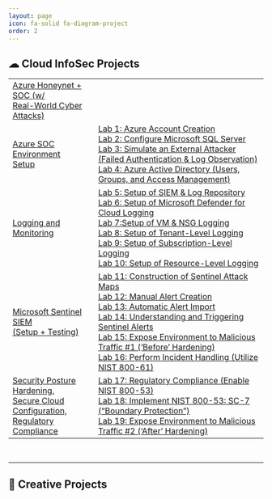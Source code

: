 ```yaml
---
layout: page
icon: fa-solid fa-diagram-project
order: 2
---
```


## ☁ **Cloud InfoSec Projects**
<table class="table-name">
  <tr>
    <td>
      <a href="https://google.com">Azure Honeynet + SOC (w/ <br>Real-World Cyber Attacks)</a>
    </td>
    <td></td>
  </tr>
  <tr>
    <td>
      <a href="https://google.com">Azure SOC Environment <br> Setup</a>
    </td>
    <td> 
      <a href="https://google.com">Lab 1: Azure Account Creation</a><br>
      <a href="https://google.com">Lab 2: Configure Microsoft SQL Server</a><br>
      <a href="https://google.com">Lab 3: Simulate an External Attacker (Failed Authentication & Log Observation)</a><br>
      <a href="https://google.com">Lab 4: Azure Active Directory (Users, Groups, and Access Management)</a>
    </td>
  </tr>
  <tr>
    <td>
      <a href="https://google.com">Logging and Monitoring</a>
    </td>
    <td> 
      <a href="https://google.com">Lab 5: Setup of SIEM & Log Repository</a><br>
      <a href="https://google.com">Lab 6: Setup of Microsoft Defender for Cloud Logging</a><br>
      <a href="https://google.com">Lab 7:Setup of VM & NSG Logging </a><br>
      <a href="https://google.com">Lab 8: Setup of Tenant-Level Logging</a><br>
      <a href="https://google.com">Lab 9: Setup of Subscription-Level Logging</a><br>
      <a href="https://google.com">Lab 10: Setup of Resource-Level Logging</a>
    </td>
  </tr>
  <tr>
    <td>
      <a href="https://google.com">Microsoft Sentinel SIEM <br>(Setup + Testing)</a>
    </td>
    <td> 
      <a href="https://google.com">Lab 11: Construction of Sentinel Attack Maps</a><br>
      <a href="https://google.com">Lab 12: Manual Alert Creation</a><br>
      <a href="https://google.com">Lab 13: Automatic Alert Import</a><br>
      <a href="https://google.com">Lab 14: Understanding and Triggering Sentinel Alerts</a><br>
      <a href="https://google.com">Lab 15: Expose Environment to Malicious Traffic #1 (‘Before’ Hardening)</a><br>
      <a href="https://google.com">Lab 16: Perform Incident Handling (Utilize NIST 800-61)</a>
    </td>
  </tr>
  <tr>
    <td>
      <a href="https://google.com">Security Posture Hardening, <br>Secure Cloud Configuration, <br>Regulatory Compliance</a>
    </td>
    <td> 
      <a href="https://google.com">Lab 17: Regulatory Compliance (Enable NIST 800-53)</a><br>
      <a href="https://google.com">Lab 18: Implement NIST 800-53: SC-7 (“Boundary Protection”)</a><br>
      <a href="https://google.com">Lab 19: Expose Environment to Malicious Traffic #2 (‘After’ Hardening)</a>
    </td>
  </tr>
</table>

<br>

----

## 🎨 **Creative Projects**
